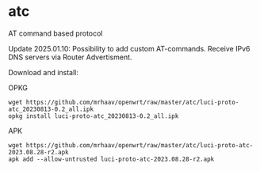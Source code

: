 # atc

AT command based protocol

Update 2025.01.10:
Possibility to add custom AT-commands.
Receive IPv6 DNS servers via Router Advertisment.


Download and install:


OPKG
```
wget https://github.com/mrhaav/openwrt/raw/master/atc/luci-proto-atc_20230813-0.2_all.ipk
opkg install luci-proto-atc_20230813-0.2_all.ipk
```

APK
```
wget https://github.com/mrhaav/openwrt/raw/master/atc/luci-proto-atc-2023.08.28-r2.apk
apk add --allow-untrusted luci-proto-atc-2023.08.28-r2.apk
```
